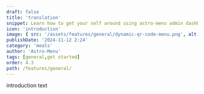 ```yaml
---
draft: false
title: 'translation'
snippet: Learn how to get your self around using astro-menu admin dashboard
icon: 'introduction'
image: { src: '/assets/features/general/dynamic-qr-code-menu.png', alt: '' }
publishDate: '2024-11-12 2:24'
category: 'meals'
author: 'Astro-Menu'
tags: [general,get started]
order: 4.3
path: /features/general/
---
```


introduction text